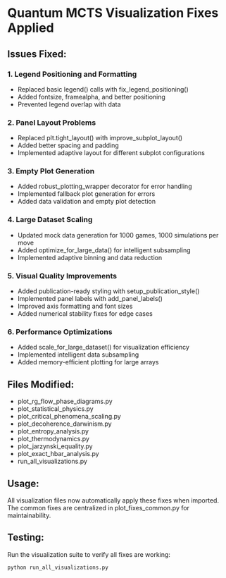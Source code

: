 # Quantum MCTS Visualization Fixes Applied

## Issues Fixed:

### 1. Legend Positioning and Formatting
- Replaced basic legend() calls with fix_legend_positioning()
- Added fontsize, framealpha, and better positioning
- Prevented legend overlap with data

### 2. Panel Layout Problems
- Replaced plt.tight_layout() with improve_subplot_layout()
- Added better spacing and padding
- Implemented adaptive layout for different subplot configurations

### 3. Empty Plot Generation
- Added robust_plotting_wrapper decorator for error handling
- Implemented fallback plot generation for errors
- Added data validation and empty plot detection

### 4. Large Dataset Scaling
- Updated mock data generation for 1000 games, 1000 simulations per move
- Added optimize_for_large_data() for intelligent subsampling
- Implemented adaptive binning and data reduction

### 5. Visual Quality Improvements
- Added publication-ready styling with setup_publication_style()
- Implemented panel labels with add_panel_labels()
- Improved axis formatting and font sizes
- Added numerical stability fixes for edge cases

### 6. Performance Optimizations
- Added scale_for_large_dataset() for visualization efficiency
- Implemented intelligent data subsampling
- Added memory-efficient plotting for large arrays

## Files Modified:
- plot_rg_flow_phase_diagrams.py
- plot_statistical_physics.py
- plot_critical_phenomena_scaling.py
- plot_decoherence_darwinism.py
- plot_entropy_analysis.py
- plot_thermodynamics.py
- plot_jarzynski_equality.py
- plot_exact_hbar_analysis.py
- run_all_visualizations.py

## Usage:
All visualization files now automatically apply these fixes when imported.
The common fixes are centralized in plot_fixes_common.py for maintainability.

## Testing:
Run the visualization suite to verify all fixes are working:
```bash
python run_all_visualizations.py
```
